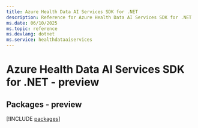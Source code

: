 ```yaml
---
title: Azure Health Data AI Services SDK for .NET
description: Reference for Azure Health Data AI Services SDK for .NET
ms.date: 06/10/2025
ms.topic: reference
ms.devlang: dotnet
ms.service: healthdataaiservices
---
```

# Azure Health Data AI Services SDK for .NET - preview
## Packages - preview
[!INCLUDE [packages](health-data-ai-services-index.md)]